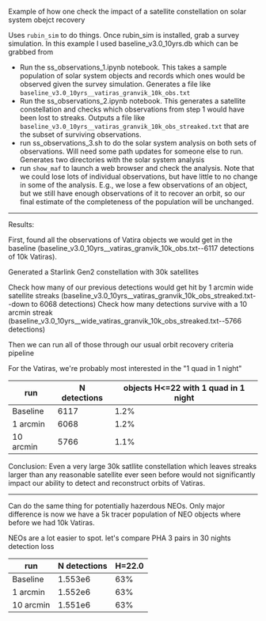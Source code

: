 Example of how one check the impact of a satellite constellation on solar system obejct recovery

Uses `rubin_sim` to do things. Once rubin_sim is installed, grab a survey simulation. In this example I used baseline_v3.0_10yrs.db which can be grabbed from 

* Run the ss_observations_1.ipynb notebook. This takes a sample population of solar system objects and records which ones would be observed given the survey simulation. Generates a file like `baseline_v3.0_10yrs__vatiras_granvik_10k_obs.txt`
* Run the ss_observations_2.ipynb notebook. This generates a satellite constellation and checks which observations from step 1 would have been lost to streaks. Outputs a file like `baseline_v3.0_10yrs__vatiras_granvik_10k_obs_streaked.txt` that are the subset of surviving observations.
* run ss_observations_3.sh to do the solar system analysis on both sets of observations. Will need some path updates for someone else to run. Generates two directories with the solar system analysis
* run `show_maf` to launch a web browser and check the analysis. Note that we could lose lots of individual observations, but have little to no change in some of the analysis. E.g., we lose a few observations of an object, but we still have enough observations of it to recover an orbit, so our final estimate of the completeness of the population will be unchanged.




------

Results:

First, found all the observations of Vatira objects we would get in the baseline (baseline_v3.0_10yrs__vatiras_granvik_10k_obs.txt--6117 detections of 10k Vatiras).

Generated a Starlink Gen2 constellation with 30k satellites

Check how many of our previous detections would get hit by 1 arcmin wide satellite streaks (baseline_v3.0_10yrs__vatiras_granvik_10k_obs_streaked.txt--down to 6068 detections)
Check how many detections survive with a 10 arcmin streak (baseline_v3.0_10yrs__wide_vatiras_granvik_10k_obs_streaked.txt--5766 detections)

Then we can run all of those through our usual orbit recovery criteria pipeline

For the Vatiras, we're probably most interested in the "1 quad in 1 night"

| run        |N detections |      objects H<=22 with 1 quad in 1 night       | 
| -----      | -----       |       --------------- |
| Baseline   |6117         |       1.2%  |
| 1 arcmin   |6068         |       1.2%  |
| 10 arcmin  |5766         |       1.1%  |


Conclusion:  Even a very large 30k satllite constellation which leaves streaks larger than any reasonable satellite ever seen before would not significantly impact our ability to detect and reconstruct orbits of Vatiras. 

------

Can do the same thing for potentially hazerdous NEOs. Only major difference is now we have a 5k tracer population of NEO objects where before we had 10k Vatiras.

NEOs are a lot easier to spot. let's compare PHA 3 pairs in 30 nights detection loss


| run        |N detections |      H=22.0       | 
| -----      | -----       |       --------------- |
| Baseline   | 1.553e6        |    63%    |
| 1 arcmin   | 1.552e6        |    63%    |
| 10 arcmin  | 1.551e6        |    63%    |


